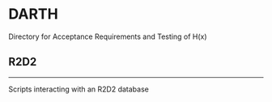 # DARTH
Directory for Acceptance Requirements and Testing of H(x)

## R2D2
---
Scripts interacting with an R2D2 database
